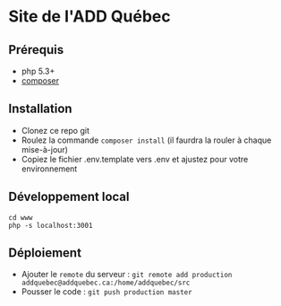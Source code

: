 # Site de l'ADD Québec

## Prérequis

- php 5.3+
- [composer](https://getcomposer.org/)


## Installation

- Clonez ce repo git
- Roulez la commande `composer install` (il faurdra la rouler à chaque mise-à-jour)
- Copiez le fichier .env.template vers .env et ajustez pour votre environnement


## Développement local

    cd www
    php -s localhost:3001


## Déploiement

- Ajouter le `remote` du serveur : `git remote add production addquebec@addquebec.ca:/home/addquebec/src`
- Pousser le code : `git push production master`
